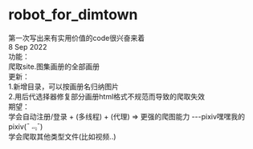 # robot_for_dimtown
第一次写出来有实用价值的code很兴奋来着  
8 Sep 2022  
功能：  
        爬取site.图集画册的全部画册  
更新：  
    1.新增目录，可以按画册名归纳图片  
    2.用后代选择器修复部分画册html格式不规范而导致的爬取失效  
期望：  
    学会自动注册/登录 + (多线程) + (代理) =>  更强的爬图能力  ---pixiv嘿嘿我的pixiv(ˉ﹃ˉ)  
    学会爬取其他类型文件(比如视频..)  
    
